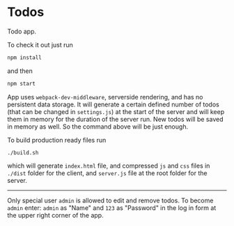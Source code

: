 # Todos
Todo app.

To check it out just run
```js
npm install
```
and then
```js
npm start
```
App uses ```webpack-dev-middleware```, serverside rendering, and has no persistent data storage. It will generate a certain defined number of todos (that can be changed in ```settings.js```) at the start of the server and will keep them in memory for the duration of the server run. New todos will be saved in memory as well.
So the command above will be just enough.

To build production ready files run
```
./build.sh
```
which will generate ```index.html``` file, and compressed ```js``` and ```css``` files in ```./dist``` folder for the client, and ```server.js``` file at the root folder for the server.

---
Only special user ```admin``` is allowed to edit and remove todos. To become ```admin``` enter:
```admin``` as "Name" and ```123``` as "Password" in the log in form at the upper right corner of the app.
